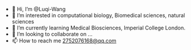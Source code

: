 - 👋 Hi, I’m @Luqi-Wang
- 👀 I’m interested in computational biology, Biomedical sciences, natural sciences
- 🌱 I’m currently learning Medical Biosciences, Imperial College London.
- 💞️ I’m looking to collaborate on ...
- 📫 How to reach me 2752076168@qq.com

<!---
Luqi-Wang/Luqi-Wang is a ✨ special ✨ repository because its `README.md` (this file) appears on your GitHub profile.
You can click the Preview link to take a look at your changes.
--->
